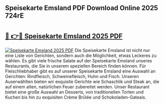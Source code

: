 ## Speisekarte Emsland PDF Download Online 2025 724rE

# <h2><a href="http://gccmtqx.nevu.top/?p=Speisekarte+Emsland">🔗 👉🔴 Speisekarte Emsland 2025 PDF</a></h2>

[![Speisekarte Emsland 2025 PDF](https://i.imgur.com/dBaPXMq.png)](http://gccmtqx.nevu.top/?p=Speisekarte+Emsland)
Die Speisekarte Emsland ist nicht nur eine Liste von Gerichten, sondern auch die Möglichkeit, etwas Leckeres zu wählen. Es gibt viele frische Salate auf der Speisekarte Emsland unseres Restaurants, die Sie in unserem speziellen Bereich finden können. Für Fleischliebhaber gibt es auf unserer Speisekarte Emsland eine Auswahl an Gerichten: Rindfleisch, Schweinefleisch, Huhn und Fisch. Unseren Auserwählten bieten wir exquisite Gerichte wie Schaschlik und Steak an, die auf einem alten, natürlichen Feuer zubereitet werden. Unser Restaurant bietet eine große Auswahl an Desserts, von traditionellen Torten und Kuchen bis hin zu exquisiten Crème Brûlée und Schokoladen-Gateais.
